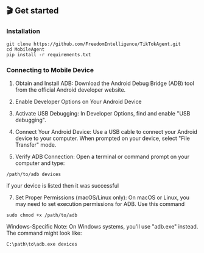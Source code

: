 ## 🎬 Get started
### Installation
```
git clone https://github.com/FreedomIntelligence/TikTokAgent.git
cd MobileAgent
pip install -r requirements.txt
```
### Connecting to Mobile Device
1. Obtain and Install ADB:
Download the Android Debug Bridge (ADB) tool from the official Android developer website.

2. Enable Developer Options on Your Android Device

3. Activate USB Debugging:
In Developer Options, find and enable "USB debugging".

4. Connect Your Android Device:
Use a USB cable to connect your Android device to your computer. When prompted on your device, select "File Transfer" mode.

5. Verify ADB Connection:
Open a terminal or command prompt on your computer and type:
```
/path/to/adb devices
```
if your device is listed then it was successful

7. Set Proper Permissions (macOS/Linux only):
On macOS or Linux, you may need to set execution permissions for ADB. Use this command
```
sudo chmod +x /path/to/adb
```

Windows-Specific Note:
On Windows systems, you'll use "adb.exe" instead. The command might look like:
```
C:\path\to\adb.exe devices
```
